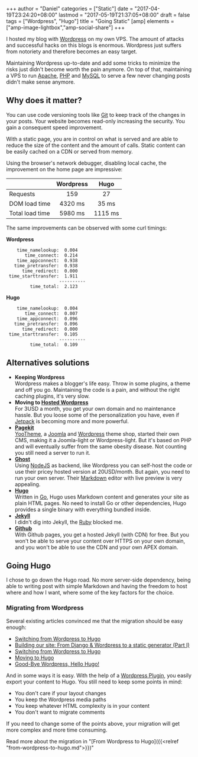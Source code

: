 +++
author = "Daniel"
categories = ["Static"]
date = "2017-04-19T23:24:20+08:00"
lastmod = "2017-05-19T21:37:05+08:00"
draft = false
tags = ["Wordpress", "Hugo"]
title = "Going Static"
[amp]
  elements = ["amp-image-lightbox","amp-social-share"]
+++

I hosted my blog with [Wordpress](https://wordpress.org) on my own VPS. The amount of attacks and successful hacks on this blogs is enormous. Wordpress just suffers from notoriety and therefore becomes an easy target.

Maintaining Wordpress up-to-date and add some tricks to minimize the risks just didn't become worth the pain anymore. On top of that, maintaining a VPS to run [Apache](http://apache.org), [PHP](http://php.net) and [MySQL](https://www.mysql.com/) to serve a few never changing posts didn't make sense anymore.

## Why does it matter?
You can use code versioning tools like [Git](https://git-scm.com/) to keep track of the changes in your posts. Your website becomes read-only increasing the security. You gain a consequent speed improvement.

With a static page, you are in control on what is served and are able to reduce the size of the content and the amount of calls. Static content can be easily cached on a CDN or served from memory.

Using the browser's network debugger, disabling local cache, the improvement on the home page are impressive:

|                 | Wordpress        | Hugo        |
|-----------------|:----------------:|:-----------:|
| Requests        |              159 |          27 |
| DOM load time   |          4320 ms |       35 ms |
| Total load time |          5980 ms |     1115 ms |

The same improvements can be observed with some curl timings:

**Wordpress**
```text
    time_namelookup:  0.004
       time_connect:  0.214
    time_appconnect:  0.938
   time_pretransfer:  0.938
      time_redirect:  0.000
 time_starttransfer:  1.911
                    ----------
         time_total:  2.123
```
**Hugo**
```text
    time_namelookup:  0.004
       time_connect:  0.007
    time_appconnect:  0.096
   time_pretransfer:  0.096
      time_redirect:  0.000
 time_starttransfer:  0.105
                    ----------
         time_total:  0.109
```

## Alternatives solutions

* **Keeping Wordpress**  
    Wordpress makes a blogger's life easy. Throw in some plugins, a theme and off you go. Maintaining the code is a pain, and without the right caching plugins, it's very slow.
* **Moving to [Hosted Wordpress](https://wordpress.com)**  
    For 3USD a month, you get your own domain and no maintenance hassle. But you loose some of the personalization you have, even if [Jetpack](https://wordpress.org/plugins/jetpack/) is becoming more and more powerful.
* **[Pagekit](https://pagekit.com/)**  
    [YooTheme](http://yootheme.com/), a [Joomla](https://joomla.org) and [Wordpress](https://wordpress.com) theme shop, started their own CMS, making it a Joomla-light or Wordpress-light. But it's based on PHP and will eventually suffer from the same obesity disease. Not counting you still need a server to run it.
* **[Ghost](https://ghost.org)**  
    Using [NodeJS](https://nodejs.org/) as backend, like Wordpress you can self-host the code or use their pricey hosted version at 20USD/month. But again, you need to run your own server. Their [Markdown](https://en.wikipedia.org/wiki/Markdown) editor with live preview is very appealing.
* **[Hugo](https://gohugo.io/)**  
    Written in [Go](https://golang.org/), Hugo uses Markdown content and generates your site as plain HTML pages. No need to install Go or other dependencies, Hugo provides a single binary with everything bundled inside.
* **[Jekyll](https://jekyllrb.com/)**  
    I didn't dig into Jekyll, the [Ruby](http://www.ruby-lang.org/) blocked me.
* **[Github](https://github.com)**  
    With Github pages, you get a hosted Jekyll (with CDN) for free. But you won't be able to serve your content over HTTPS on your own domain, and you won't be able to use the CDN and your own APEX domain.

## Going Hugo
I chose to go down the Hugo road. No more server-side dependency, being able to writing post with simple Markdown and having the freedom to host where and how I want, where some of the key factors for the choice.

### Migrating from Wordpress
Several existing articles convinced me that the migration should be easy enough:

* [Switching from Wordpress to Hugo](http://schnuddelhuddel.de/switching-from-wordpress-to-hugo/)
* [Building our site: From Django & Wordpress to a static generator (Part I)](https://tryolabs.com/blog/2016/09/20/building-our-site-django-wordpress-to-static-part-i/)
* [Switching from Wordpress to Hugo](http://justinfx.com/2015/11/08/switching-from-wordpress-to-hugo/)
* [Moving to Hugo](http://abhipandey.com/2015/09/)
* [Good-Bye Wordpress, Hello Hugo!](http://blog.arminhanisch.de/2015/08/blog-migration-zu-hugo/)

And in some ways it is easy. With the help of a [Wordpress Plugin](https://github.com/SchumacherFM/wordpress-to-hugo-exporter), you easily export your content to Hugo. You still need to keep some points in mind:

 * You don't care if your layout changes
 * You keep the Wordpress media paths
 * You keep whatever HTML complexity is in your content
 * You don't want to migrate comments

If you need to change some of the points above, your migration will get more complex and more time consuming.

Read more about the migration in "[From Wordpress to Hugo]({{<relref "from-wordpress-to-hugo.md">}})"